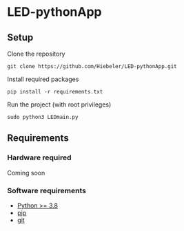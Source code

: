 # LED-pythonApp

## Setup

Clone the repository
```
git clone https://github.com/Hiebeler/LED-pythonApp.git
```

Install required packages
```
pip install -r requirements.txt
```

Run the project (with root privileges)
```
sudo python3 LEDmain.py
```

## Requirements

### Hardware required

Coming soon

### Software requirements

- [Python >= 3.8](http://docs.python-guide.org/en/latest/starting/installation/)
- [pip](https://pip.pypa.io/en/stable/installing/)
- [git](https://git-scm.com/book/en/v2/Getting-Started-Installing-Git)
